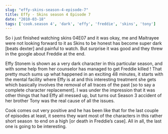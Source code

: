```yaml
---
slug: "effy-skins-season-4-episode-7"
title: Effy - Skins season 4 Episode 7
date: "2010-03-18"
tags: ['cook.season 4', 'dark', 'effy', 'freddie', 'skins', 'tony']
---
```

So i just finished watching skins 04E07 and it was okay, me and Maitrayee were not looking forward to it as Skins to be honest has become super dark [beats dexter] and painful to watch. But surprise it was good and they threw in the google about Freddie at the end.

Effy Stonem is shown as a very dark character in this particular season, and with some help from her counselor has managed to get Freddie killed ! That pretty much sums up what happened in an exciting 48 minutes, it starts with the mental facility where Effy is at and this interesting treatment she gets which basically involves the removal of all traces of the past [so to say a complete character replacement]. I was under the impression that it was other things that had Effy all messed up, but turns out Season 3 accident of her brother Tony was the real cause of all the issues.

Cook comes out very positive and he has been like that for the last couple of episodes at least, it seems they want most of the characters in this rather short season  to end on a high [or death in Freddie’s case]. All in all, the last one is going to be interesting.
